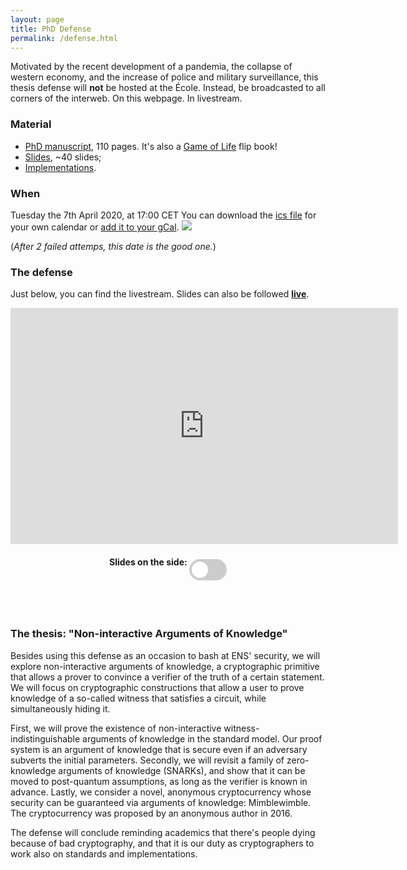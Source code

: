 ```yaml
---
layout: page
title: PhD Defense
permalink: /defense.html
---
```


<style>
/* The switch - the box around the slider */
.switch {
  position: relative;
  display: inline-block;
  width: 60px;
  height: 34px;
}

/* Hide default HTML checkbox */
.switch input {
  opacity: 0;
  width: 0;
  height: 0;
}

/* The slider */
.slider {
  position: absolute;
  cursor: pointer;
  top: 0px;
  left: 0;
  right: 0;
  bottom: 0;
  background-color: #ccc;
  -webkit-transition: .4s;
  transition: .4s;
}

.slider:before {
  position: absolute;
  content: "";
  height: 26px;
  width: 26px;
  left: 4px;
  bottom: 4px;
  background-color: white;
  -webkit-transition: .4s;
  transition: .4s;
}

input:checked + .slider {
  background-color: #2196F3;
}

input:focus + .slider {
  box-shadow: 0 0 1px #2196F3;
}

input:checked + .slider:before {
  -webkit-transform: translateX(26px);
  -ms-transform: translateX(26px);
  transform: translateX(26px);
}

/* Rounded sliders */
.slider.round {
  border-radius: 34px;
}

.slider.round:before {
  border-radius: 50%;
}
</style>

<script>
function toggleElement(x, default_display) {
  if (x.style.display === "none") {
    x.style.display = default_display;
  } else {
    x.style.display = "none";
  }
}

function toggleJury() {
  var below = document.getElementById("jury-slides");
  var vid = document.getElementById("stream");
  toggleElement(below, "flex");
  toggleElement(vid, "block");
}
</script>


Motivated by the recent development of a pandemia, the collapse of western economy,
and the increase of police and military surveillance, this thesis defense will **not**
be hosted at the École. Instead,
be broadcasted to all corners of the interweb. On this webpage. In livestream.

### Material
- [PhD manuscript](https://www.di.ens.fr/~orru/thesis.pdf), 110 pages. It's also a [Game of Life](https://en.wikipedia.org/wiki/Glider_(Conway%27s_Life)) flip book!
- [Slides](https://slides.com/micheleorru/deck/fullscreen?token=5Sr5iC4M), ~40 slides;
- [Implementations](https://www.di.ens.fr/~orru/projects.html).


### When

Tuesday the 7th April 2020, at 17:00 CET
You can download the [ics file](invite.ics) for your own calendar or [add it to your gCal](https://calendar.google.com/event?action=TEMPLATE&tmeid=MDFydjJ1M2gwbXQwbWE1YTd1YzFsMjVmazggdHVtYm9sYW5kaWEubmV0XzFibmhnbzBhZTlrY3UxZm0zZjlvM2ZoYWc0QGc&tmsrc=tumbolandia.net_1bnhgo0ae9kcu1fm3f9o3fhag4%40group.calendar.google.com).
 <a target="_blank" href="https://calendar.google.com/event?action=TEMPLATE&amp;tmeid=MDFydjJ1M2gwbXQwbWE1YTd1YzFsMjVmazggdHVtYm9sYW5kaWEubmV0XzFibmhnbzBhZTlrY3UxZm0zZjlvM2ZoYWc0QGc&amp;tmsrc=tumbolandia.net_1bnhgo0ae9kcu1fm3f9o3fhag4%40group.calendar.google.com"><img border="0" src="https://www.google.com/calendar/images/ext/gc_button1_en.gif"></a>

(*After 2 failed attemps, this date is the good one.*)



### The defense

Just below, you can find the livestream. Slides can also be followed **[live](https://slides.com/micheleorru/deck/live?token=5Sr5iC4M)**.
<!-- Rectangular switch -->

<div align="center" id="stream">
<iframe src="https://player.twitch.tv/?channel=michmichmu" frameborder="0" allowfullscreen="true" scrolling="no" height="378" width="620"></iframe>
</div>


<div class="split" align="center" id="jury-slides" style="display: none;">
<div class="minipage" align="center">
<iframe src="https://player.twitch.tv/?channel=michmichmu" frameborder="0" allowfullscreen="true" scrolling="no" height="420" width="500"></iframe>
</div>
<br>
<div  class="minipage">
<iframe src="https://slides.com/micheleorru/deck/embed?token=5Sr5iC4M&style=hidden" width="550" height="420" scrolling="no" frameborder="0" webkitallowfullscreen mozallowfullscreen allowfullscreen></iframe>

</div>
</div>

<div align="center">
<h4>Slides on the side:
<label class="switch" style="vertical-align: 7px;">
  <input type="checkbox" onclick="toggleJury();">
  <span class="slider round"></span>
</label>
</h4>
</div>


<br />
<br />


### The thesis: "Non-interactive Arguments of Knowledge"
Besides using this defense as an occasion to bash at ENS' security, we will explore non-interactive arguments of knowledge, a cryptographic primitive that allows a prover to convince a verifier of the truth of a certain statement.
We will focus on cryptographic constructions that allow a user to prove knowledge of a so-called witness that satisfies a circuit, while simultaneously hiding it.

First, we will prove the existence of non-interactive witness-indistinguishable arguments of knowledge in the standard model. Our proof system is an argument of knowledge that is secure even if an adversary subverts the initial parameters.
Secondly, we will revisit a family of zero-knowledge arguments of knowledge (SNARKs), and show that it can be moved to post-quantum assumptions, as long as the verifier is known in advance.
Lastly, we consider a novel, anonymous cryptocurrency whose security can be guaranteed via arguments of knowledge: Mimblewimble. The cryptocurrency was proposed by an anonymous author in 2016.

The defense will conclude reminding academics that there's people dying because of bad cryptography, and that it is our duty as cryptographers to work also on standards and implementations.
